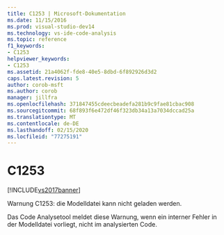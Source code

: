 ```yaml
---
title: C1253 | Microsoft-Dokumentation
ms.date: 11/15/2016
ms.prod: visual-studio-dev14
ms.technology: vs-ide-code-analysis
ms.topic: reference
f1_keywords:
- C1253
helpviewer_keywords:
- C1253
ms.assetid: 21a4062f-fde8-40e5-8dbd-6f892926d3d2
caps.latest.revision: 5
author: corob-msft
ms.author: corob
manager: jillfra
ms.openlocfilehash: 371847455cdeecbeadefa281b9c9fae81cbac908
ms.sourcegitcommit: 68f893f6e472df46f323db34a13a7034dccad25a
ms.translationtype: MT
ms.contentlocale: de-DE
ms.lasthandoff: 02/15/2020
ms.locfileid: "77275191"
---
```

# <a name="c1253"></a>C1253
[!INCLUDE[vs2017banner](../includes/vs2017banner.md)]

Warnung C1253: die Modelldatei kann nicht geladen werden.  
  
 Das Code Analysetool meldet diese Warnung, wenn ein interner Fehler in der Modelldatei vorliegt, nicht im analysierten Code.
